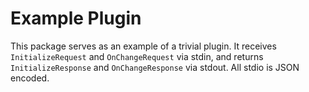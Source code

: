 # Example Plugin

This package serves as an example of a trivial plugin. It receives `InitializeRequest` and `OnChangeRequest` via stdin, and returns `InitializeResponse` and `OnChangeResponse` via stdout. All stdio is JSON encoded.
